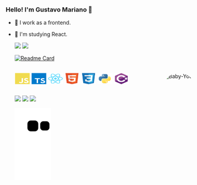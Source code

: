 ### Hello! I'm Gustavo Mariano 👋

- 🔭 I work as a frontend.
- 🌱 I'm studying React.

    <picture>
      <source 
        srcset="https://github-readme-stats.vercel.app/api?username=gustamds&show_icons=true&theme=dark"
        media="(prefers-color-scheme: dark)"
      />
      <source
        srcset="https://github-readme-stats.vercel.app/api?username=gustamds&show_icons=true&theme=dark"
        media="(prefers-color-scheme: light), (prefers-color-scheme: no-preference)"
      />
      <img width="45%" src="https://github-readme-stats.vercel.app/api?username=anuraghazra&show_icons=true" />
    </picture>

    <img  width="40%" src="https://github-readme-stats.vercel.app/api/top-langs/?username=gustamds&layout=compact&theme=dark"/>

    [![Readme Card](https://github-readme-stats.vercel.app/api/pin/?username=gustamds&repo=LoginFireBase)](https://github.com/gustamds/LoginFireBase)


  <div><br>
    <img align="center" alt="Rafa-Js" height="30" width="40" src="https://raw.githubusercontent.com/devicons/devicon/master/icons/javascript/javascript-plain.svg">
    <img align="center" alt="Rafa-Ts" height="30" width="40" src="https://raw.githubusercontent.com/devicons/devicon/master/icons/typescript/typescript-plain.svg">
    <img align="center" alt="Rafa-React" height="30" width="40" src="https://raw.githubusercontent.com/devicons/devicon/master/icons/react/react-original.svg">
    <img align="center" alt="Rafa-HTML" height="30" width="40" src="https://raw.githubusercontent.com/devicons/devicon/master/icons/html5/html5-original.svg">
    <img align="center" alt="Rafa-CSS" height="30" width="40" src="https://raw.githubusercontent.com/devicons/devicon/master/icons/css3/css3-original.svg">
    <img align="center" alt="Rafa-Python" height="30" width="40" src="https://raw.githubusercontent.com/devicons/devicon/master/icons/python/python-original.svg">
    <img align="center" alt="Rafa-Csharp" height="30" width="40" src="https://raw.githubusercontent.com/devicons/devicon/master/icons/csharp/csharp-original.svg">
    <img align="right" alt="Baby-Yoda" height="150" style="border-radius:50px;" src="https://media.tenor.com/6_dFOjkssSIAAAAC/baby-yoda.gif"
  </div>
  
  ##
  
  <div> 
    <a href="https://www.linkedin.com/in/gustavo-mariano-da-silva-2016481b3/" target="_blank"><img src="https://img.shields.io/badge/-LinkedIn-%230077B5?style=for-the-badge&logo=linkedin&logoColor=white" target="_blank"></a> 
    <a href="https://www.instagram.com/gusta.mds/" target="_blank"><img src="https://img.shields.io/badge/-Instagram-%23E4405F?style=for-the-badge&logo=instagram&logoColor=white" target="_blank"></a>
    <a href = "mailto:gustavomarianodasilva7@gmail.com"><img src="https://img.shields.io/badge/-Gmail-%23333?style=for-the-badge&logo=gmail&logoColor=white" target="_blank"></a>
  </div>
  
   


   ![snake gif](https://github.com/Formandodev/Formandodev/blob/output/github-contribution-grid-snake.svg)
